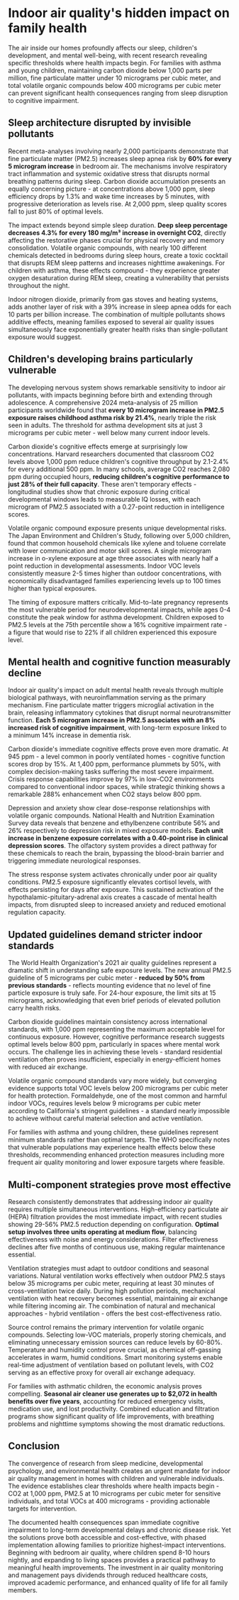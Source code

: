 # Indoor air quality's hidden impact on family health

The air inside our homes profoundly affects our sleep, children's development, and mental well-being, with recent research revealing specific thresholds where health impacts begin. For families with asthma and young children, maintaining carbon dioxide below 1,000 parts per million, fine particulate matter under 10 micrograms per cubic meter, and total volatile organic compounds below 400 micrograms per cubic meter can prevent significant health consequences ranging from sleep disruption to cognitive impairment.

## Sleep architecture disrupted by invisible pollutants

Recent meta-analyses involving nearly 2,000 participants demonstrate that fine particulate matter (PM2.5) increases sleep apnea risk by **60% for every 5 microgram increase** in bedroom air. The mechanisms involve respiratory tract inflammation and systemic oxidative stress that disrupts normal breathing patterns during sleep. Carbon dioxide accumulation presents an equally concerning picture - at concentrations above 1,000 ppm, sleep efficiency drops by 1.3% and wake time increases by 5 minutes, with progressive deterioration as levels rise. At 2,000 ppm, sleep quality scores fall to just 80% of optimal levels.

The impact extends beyond simple sleep duration. **Deep sleep percentage decreases 4.3% for every 180 mg/m³ increase in overnight CO2**, directly affecting the restorative phases crucial for physical recovery and memory consolidation. Volatile organic compounds, with nearly 100 different chemicals detected in bedrooms during sleep hours, create a toxic cocktail that disrupts REM sleep patterns and increases nighttime awakenings. For children with asthma, these effects compound - they experience greater oxygen desaturation during REM sleep, creating a vulnerability that persists throughout the night.

Indoor nitrogen dioxide, primarily from gas stoves and heating systems, adds another layer of risk with a 39% increase in sleep apnea odds for each 10 parts per billion increase. The combination of multiple pollutants shows additive effects, meaning families exposed to several air quality issues simultaneously face exponentially greater health risks than single-pollutant exposure would suggest.

## Children's developing brains particularly vulnerable

The developing nervous system shows remarkable sensitivity to indoor air pollutants, with impacts beginning before birth and extending through adolescence. A comprehensive 2024 meta-analysis of 25 million participants worldwide found that **every 10 microgram increase in PM2.5 exposure raises childhood asthma risk by 21.4%**, nearly triple the risk seen in adults. The threshold for asthma development sits at just 3 micrograms per cubic meter - well below many current indoor levels.

Carbon dioxide's cognitive effects emerge at surprisingly low concentrations. Harvard researchers documented that classroom CO2 levels above 1,000 ppm reduce children's cognitive throughput by 2.1-2.4% for every additional 500 ppm. In many schools, average CO2 reaches 2,080 ppm during occupied hours, **reducing children's cognitive performance to just 28% of their full capacity**. These aren't temporary effects - longitudinal studies show that chronic exposure during critical developmental windows leads to measurable IQ losses, with each microgram of PM2.5 associated with a 0.27-point reduction in intelligence scores.

Volatile organic compound exposure presents unique developmental risks. The Japan Environment and Children's Study, following over 5,000 children, found that common household chemicals like xylene and toluene correlate with lower communication and motor skill scores. A single microgram increase in o-xylene exposure at age three associates with nearly half a point reduction in developmental assessments. Indoor VOC levels consistently measure 2-5 times higher than outdoor concentrations, with economically disadvantaged families experiencing levels up to 100 times higher than typical exposures.

The timing of exposure matters critically. Mid-to-late pregnancy represents the most vulnerable period for neurodevelopmental impacts, while ages 0-4 constitute the peak window for asthma development. Children exposed to PM2.5 levels at the 75th percentile show a 16% cognitive impairment rate - a figure that would rise to 22% if all children experienced this exposure level.

## Mental health and cognitive function measurably decline

Indoor air quality's impact on adult mental health reveals through multiple biological pathways, with neuroinflammation serving as the primary mechanism. Fine particulate matter triggers microglial activation in the brain, releasing inflammatory cytokines that disrupt normal neurotransmitter function. **Each 5 microgram increase in PM2.5 associates with an 8% increased risk of cognitive impairment**, with long-term exposure linked to a minimum 14% increase in dementia risk.

Carbon dioxide's immediate cognitive effects prove even more dramatic. At 945 ppm - a level common in poorly ventilated homes - cognitive function scores drop by 15%. At 1,400 ppm, performance plummets by 50%, with complex decision-making tasks suffering the most severe impairment. Crisis response capabilities improve by 97% in low-CO2 environments compared to conventional indoor spaces, while strategic thinking shows a remarkable 288% enhancement when CO2 stays below 800 ppm.

Depression and anxiety show clear dose-response relationships with volatile organic compounds. National Health and Nutrition Examination Survey data reveals that benzene and ethylbenzene contribute 56% and 26% respectively to depression risk in mixed exposure models. **Each unit increase in benzene exposure correlates with a 0.40-point rise in clinical depression scores**. The olfactory system provides a direct pathway for these chemicals to reach the brain, bypassing the blood-brain barrier and triggering immediate neurological responses.

The stress response system activates chronically under poor air quality conditions. PM2.5 exposure significantly elevates cortisol levels, with effects persisting for days after exposure. This sustained activation of the hypothalamic-pituitary-adrenal axis creates a cascade of mental health impacts, from disrupted sleep to increased anxiety and reduced emotional regulation capacity.

## Updated guidelines demand stricter indoor standards

The World Health Organization's 2021 air quality guidelines represent a dramatic shift in understanding safe exposure levels. The new annual PM2.5 guideline of 5 micrograms per cubic meter - **reduced by 50% from previous standards** - reflects mounting evidence that no level of fine particle exposure is truly safe. For 24-hour exposure, the limit sits at 15 micrograms, acknowledging that even brief periods of elevated pollution carry health risks.

Carbon dioxide guidelines maintain consistency across international standards, with 1,000 ppm representing the maximum acceptable level for continuous exposure. However, cognitive performance research suggests optimal levels below 800 ppm, particularly in spaces where mental work occurs. The challenge lies in achieving these levels - standard residential ventilation often proves insufficient, especially in energy-efficient homes with reduced air exchange.

Volatile organic compound standards vary more widely, but converging evidence supports total VOC levels below 200 micrograms per cubic meter for health protection. Formaldehyde, one of the most common and harmful indoor VOCs, requires levels below 9 micrograms per cubic meter according to California's stringent guidelines - a standard nearly impossible to achieve without careful material selection and active ventilation.

For families with asthma and young children, these guidelines represent minimum standards rather than optimal targets. The WHO specifically notes that vulnerable populations may experience health effects below these thresholds, recommending enhanced protection measures including more frequent air quality monitoring and lower exposure targets where feasible.

## Multi-component strategies prove most effective

Research consistently demonstrates that addressing indoor air quality requires multiple simultaneous interventions. High-efficiency particulate air (HEPA) filtration provides the most immediate impact, with recent studies showing 29-56% PM2.5 reduction depending on configuration. **Optimal setup involves three units operating at medium flow**, balancing effectiveness with noise and energy considerations. Filter effectiveness declines after five months of continuous use, making regular maintenance essential.

Ventilation strategies must adapt to outdoor conditions and seasonal variations. Natural ventilation works effectively when outdoor PM2.5 stays below 35 micrograms per cubic meter, requiring at least 30 minutes of cross-ventilation twice daily. During high pollution periods, mechanical ventilation with heat recovery becomes essential, maintaining air exchange while filtering incoming air. The combination of natural and mechanical approaches - hybrid ventilation - offers the best cost-effectiveness ratio.

Source control remains the primary intervention for volatile organic compounds. Selecting low-VOC materials, properly storing chemicals, and eliminating unnecessary emission sources can reduce levels by 60-80%. Temperature and humidity control prove crucial, as chemical off-gassing accelerates in warm, humid conditions. Smart monitoring systems enable real-time adjustment of ventilation based on pollutant levels, with CO2 serving as an effective proxy for overall air exchange adequacy.

For families with asthmatic children, the economic analysis proves compelling. **Seasonal air cleaner use generates up to $2,072 in health benefits over five years**, accounting for reduced emergency visits, medication use, and lost productivity. Combined education and filtration programs show significant quality of life improvements, with breathing problems and nighttime symptoms showing the most dramatic reductions.

## Conclusion

The convergence of research from sleep medicine, developmental psychology, and environmental health creates an urgent mandate for indoor air quality management in homes with children and vulnerable individuals. The evidence establishes clear thresholds where health impacts begin - CO2 at 1,000 ppm, PM2.5 at 10 micrograms per cubic meter for sensitive individuals, and total VOCs at 400 micrograms - providing actionable targets for intervention.

The documented health consequences span immediate cognitive impairment to long-term developmental delays and chronic disease risk. Yet the solutions prove both accessible and cost-effective, with phased implementation allowing families to prioritize highest-impact interventions. Beginning with bedroom air quality, where children spend 8-10 hours nightly, and expanding to living spaces provides a practical pathway to meaningful health improvements. The investment in air quality monitoring and management pays dividends through reduced healthcare costs, improved academic performance, and enhanced quality of life for all family members.